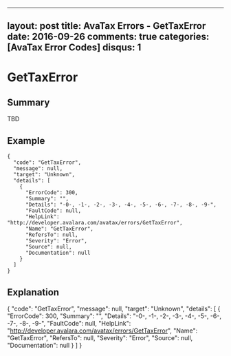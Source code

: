 
---
layout: post
title: AvaTax Errors - GetTaxError
date: 2016-09-26
comments: true
categories: [AvaTax Error Codes]
disqus: 1
---

# GetTaxError

## Summary

TBD

## Example

    {
      "code": "GetTaxError",
      "message": null,
      "target": "Unknown",
      "details": [
        {
          "ErrorCode": 300,
          "Summary": "",
          "Details": "-0-, -1-, -2-, -3-, -4-, -5-, -6-, -7-, -8-, -9-",
          "FaultCode": null,
          "HelpLink": "http://developer.avalara.com/avatax/errors/GetTaxError",
          "Name": "GetTaxError",
          "RefersTo": null,
          "Severity": "Error",
          "Source": null,
          "Documentation": null
        }
      ]
    }

## Explanation

{
      "code": "GetTaxError",
      "message": null,
      "target": "Unknown",
      "details": [
        {
          "ErrorCode": 300,
          "Summary": "",
          "Details": "-0-, -1-, -2-, -3-, -4-, -5-, -6-, -7-, -8-, -9-",
          "FaultCode": null,
          "HelpLink": "http://developer.avalara.com/avatax/errors/GetTaxError",
          "Name": "GetTaxError",
          "RefersTo": null,
          "Severity": "Error",
          "Source": null,
          "Documentation": null
        }
      ]
    }
